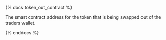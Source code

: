 {% docs token_out_contract %}

The smart contract address for the token that is being swapped out of the traders wallet.

{% enddocs %}